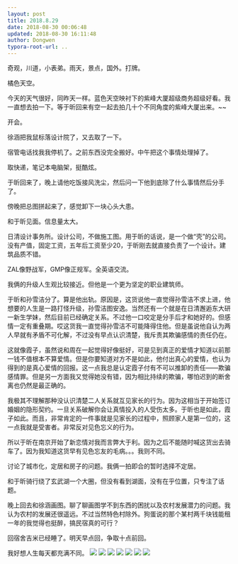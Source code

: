 ```yaml
---
layout: post
title: 2018.8.29
date: 2018-08-30 00:06:48
updated: 2018-08-30 16:11:48
author: Dongwen
typora-root-url: ..
---
```




奇观，川道，小表弟。雨天，景点，国外。打牌。

橘色天空。

今天的天气很好，同昨天一样。蓝色天空映衬下的紫峰大厦超级商务超级好看。我一直想去拍一下。等于昕回来有空一起去拍几十个不同角度的紫峰大厦出来。~~

开会。

徐涵把我鼠标落设计院了，又去取了一下。

宿管电话找我我停机了。之前东西没完全搬好。中午把这个事情处理掉了。

取快递，笔记本电脑架，挺酷炫。

于昕回来了，晚上请他吃饭接风洗尘，然后问一下他到底除了什么事情然后分手了。

傍晚把总图拼起来了，感觉卸下一块心头大患。

和于昕见面。信息量太大。

日清设计事务所。设计公司，不做施工图。用于昕的话说，是一个做“壳”的公司。没有产值，固定工资，五年后工资至少20，于昕刚去就直接负责了一个设计。建筑品质不错。

ZAL像野战军，GMP像正规军。全英语交流。

我俩的升级人生观比较接近。但他是一个更为坚定的职业建筑师。

于昕和孙雪洁分了。算是他出轨。原因是，这货说他一直觉得孙雪洁不求上进，他想要的人生是一路打怪升级，孙雪洁图安逸。当然还有一个就是在日清邂逅东大研一新生学妹，然后目前已经确定关系。不过他一口咬定是分手后才和她好的。但感情一定有重叠期。哎这货我一直觉得孙雪洁不可能降得住他。但是虽说他自认为两人早就有矛盾不可化解，不过没有早点认识清楚，我斥责其欺骗感情的责任仍在。

这就像霞子，虽然说和周在一起觉得好像挺好，可是见到真正的爱情才知道以前那一钱不值根本不算爱情。但是你要知道对方不是如此，他付出真心的爱情，也认为得到的是真心爱情的回报。这一点我总是认定霞子付有不可以推卸的责任——欺骗感情罪。但是另一方面我又觉得她没有错，因为相比持续的欺骗，哪怕迟到的断舍离也仍然是最正确的。

我极其不理解那种没认识清楚二人关系就互见家长的行为。因为这相当于开始签订婚姻的隐形契约。一旦关系破解你会让真情投入的人受伤太多。于昕也是如此，霞子如此。而且，非常肯定的一件事就是见家长的过程中，照顾家人是第一位的，这一点我就是受害者。非常反对见色忘义的行为。

所以于昕在南京开始了新恋情对我而言弊大于利。因为之后不能随时喊这货出去骑车了。因为我知道这货早有见色忘友的毛病。。。我则不同。

讨论了城市化，定居和房子的问题。我俩一拍即合的暂时选择不定居。

和于昕骑行绕了玄武湖一个大圈，但没有看到湖面，没有在乎位置，只专注了话题。

晚上回去和徐涵画图。聊了聊画图学不到东西的困扰以及农村发展潜力的问题。我认为农村的发展还很遥远。不过当然特色村除外。狗蛋说的那个某村两千块钱能租一年的我觉得也挺醉，搞民宿真的可行？

回宿舍吉米已经睡了。明天早点回，争取十点前回。

我好想人生每天都充满不同。
       ![](/img/in-post/x53550490.jpg)
![](/img/in-post/x53550507.jpg)
![](/img/in-post/x53550493.jpg)
![](/img/in-post/x53550505.jpg)
![](/img/in-post/x53550511.jpg)
![](/img/in-post/x53550509.jpg)
![](/img/in-post/x53550499.jpg)
